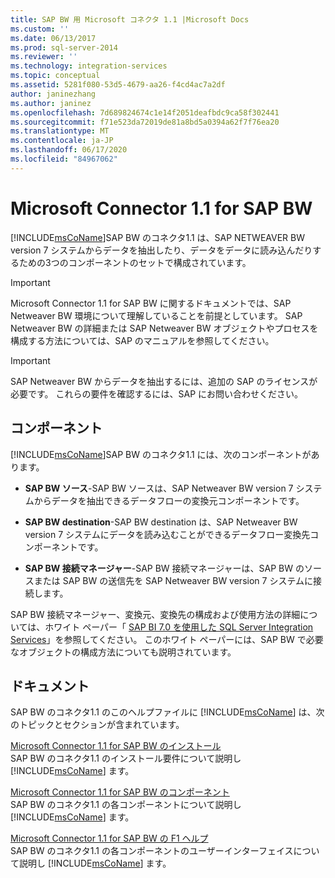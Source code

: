 ```yaml
---
title: SAP BW 用 Microsoft コネクタ 1.1 |Microsoft Docs
ms.custom: ''
ms.date: 06/13/2017
ms.prod: sql-server-2014
ms.reviewer: ''
ms.technology: integration-services
ms.topic: conceptual
ms.assetid: 5281f080-53d5-4679-aa26-f4cd4ac7a2df
author: janinezhang
ms.author: janinez
ms.openlocfilehash: 7d689824674c1e14f2051deafbdc9ca58f302441
ms.sourcegitcommit: f71e523da72019de81a8bd5a0394a62f7f76ea20
ms.translationtype: MT
ms.contentlocale: ja-JP
ms.lasthandoff: 06/17/2020
ms.locfileid: "84967062"
---
```

# <a name="microsoft-connector-11-for-sap-bw"></a>Microsoft Connector 1.1 for SAP BW
  [!INCLUDE[msCoName](../includes/msconame-md.md)]SAP BW のコネクタ1.1 は、SAP NETWEAVER BW version 7 システムからデータを抽出したり、データをデータに読み込んだりするための3つのコンポーネントのセットで構成されています。  
  
> [!IMPORTANT]  
>  Microsoft Connector 1.1 for SAP BW に関するドキュメントでは、SAP Netweaver BW 環境について理解していることを前提としています。 SAP Netweaver BW の詳細または SAP Netweaver BW オブジェクトやプロセスを構成する方法については、SAP のマニュアルを参照してください。  
  
> [!IMPORTANT]  
>  SAP Netweaver BW からデータを抽出するには、追加の SAP のライセンスが必要です。 これらの要件を確認するには、SAP にお問い合わせください。  
  
## <a name="components"></a>コンポーネント  
 [!INCLUDE[msCoName](../includes/msconame-md.md)]SAP BW のコネクタ1.1 には、次のコンポーネントがあります。  
  
-   **SAP BW ソース**-SAP BW ソースは、SAP Netweaver BW version 7 システムからデータを抽出できるデータフローの変換元コンポーネントです。  
  
-   **SAP BW destination**-SAP BW destination は、SAP Netweaver BW version 7 システムにデータを読み込むことができるデータフロー変換先コンポーネントです。  
  
-   **SAP BW 接続マネージャー**-SAP BW 接続マネージャーは、SAP BW のソースまたは SAP BW の送信先を SAP Netweaver BW version 7 システムに接続します。  
  
 SAP BW 接続マネージャー、変換元、変換先の構成および使用方法の詳細については、ホワイト ペーパー「 [SAP BI 7.0 を使用した SQL Server Integration Services](https://go.microsoft.com/fwlink/?LinkId=301897)」を参照してください。 このホワイト ペーパーには、SAP BW で必要なオブジェクトの構成方法についても説明されています。  
  
## <a name="documentation"></a>ドキュメント  
 SAP BW のコネクタ1.1 のこのヘルプファイルに [!INCLUDE[msCoName](../includes/msconame-md.md)] は、次のトピックとセクションが含まれています。  
  
 [Microsoft Connector 1.1 for SAP BW のインストール](installing-the-microsoft-connector-for-sap-bw.md)  
 SAP BW のコネクタ1.1 のインストール要件について説明し [!INCLUDE[msCoName](../includes/msconame-md.md)] ます。  
  
 [Microsoft Connector 1.1 for SAP BW のコンポーネント](microsoft-connector-for-sap-bw-components.md)  
 SAP BW のコネクタ1.1 の各コンポーネントについて説明し [!INCLUDE[msCoName](../includes/msconame-md.md)] ます。  
  
 [Microsoft Connector 1.1 for SAP BW の F1 ヘルプ](microsoft-connector-for-sap-bw-f1-help.md)  
 SAP BW のコネクタ1.1 の各コンポーネントのユーザーインターフェイスについて説明し [!INCLUDE[msCoName](../includes/msconame-md.md)] ます。  
  
  
